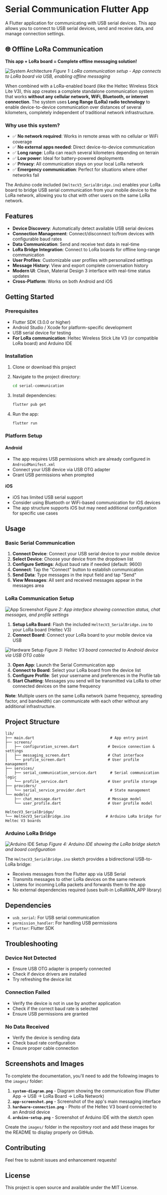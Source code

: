 # Serial Communication Flutter App

A Flutter application for communicating with USB serial devices. This app allows you to connect to USB serial devices, send and receive data, and manage connection settings.

## 🌐 Offline LoRa Communication

**This app + LoRa board = Complete offline messaging solution!**

![System Architecture](images/system-diagram.png)
*Figure 1: LoRa communication setup - App connects to LoRa board via USB, enabling offline messaging*

When combined with a LoRa-enabled board (like the Heltec Wireless Stick Lite V3), this app creates a complete standalone communication system that works **without any cellular network, WiFi, Bluetooth, or internet connection**. The system uses **Long Range (LoRa) radio technology** to enable device-to-device communication over distances of several kilometers, completely independent of traditional network infrastructure.

### Why use this system?
- ✅ **No network required**: Works in remote areas with no cellular or WiFi coverage
- ✅ **No external apps needed**: Direct device-to-device communication
- ✅ **Long range**: LoRa can reach several kilometers depending on terrain
- ✅ **Low power**: Ideal for battery-powered deployments
- ✅ **Privacy**: All communication stays on your local LoRa network
- ✅ **Emergency communication**: Perfect for situations where other networks fail

The Arduino code included (`HeltecV3_SerialBridge.ino`) enables your LoRa board to bridge USB serial communication from your mobile device to the LoRa network, allowing you to chat with other users on the same LoRa network.

## Features

- **Device Discovery**: Automatically detect available USB serial devices
- **Connection Management**: Connect/disconnect to/from devices with configurable baud rates
- **Data Communication**: Send and receive text data in real-time
- **LoRa Bridge Integration**: Connect to LoRa boards for offline long-range communication
- **User Profiles**: Customizable user profiles with personalized settings
- **Message History**: View and export complete conversation history
- **Modern UI**: Clean, Material Design 3 interface with real-time status updates
- **Cross-Platform**: Works on both Android and iOS

## Getting Started

### Prerequisites

- Flutter SDK (3.0.0 or higher)
- Android Studio / Xcode for platform-specific development
- USB serial device for testing
- **For LoRa communication**: Heltec Wireless Stick Lite V3 (or compatible LoRa board) and Arduino IDE

### Installation

1. Clone or download this project
2. Navigate to the project directory:
   ```bash
   cd serial-communication
   ```

3. Install dependencies:
   ```bash
   flutter pub get
   ```

4. Run the app:
   ```bash
   flutter run
   ```

### Platform Setup

#### Android
- The app requires USB permissions which are already configured in `AndroidManifest.xml`
- Connect your USB device via USB OTG adapter
- Grant USB permissions when prompted

#### iOS
- iOS has limited USB serial support
- Consider using Bluetooth or WiFi-based communication for iOS devices
- The app structure supports iOS but may need additional configuration for specific use cases

## Usage

### Basic Serial Communication
1. **Connect Device**: Connect your USB serial device to your mobile device
2. **Select Device**: Choose your device from the dropdown list
3. **Configure Settings**: Adjust baud rate if needed (default: 9600)
4. **Connect**: Tap the "Connect" button to establish communication
5. **Send Data**: Type messages in the input field and tap "Send"
6. **View Messages**: All sent and received messages appear in the messages area

### LoRa Communication Setup

![App Screenshot](images/app-screenshot.png)
*Figure 2: App interface showing connection status, chat messages, and profile settings*

1. **Setup LoRa Board**: Flash the included `HeltecV3_SerialBridge.ino` to your LoRa board (Heltec V3)
2. **Connect Board**: Connect your LoRa board to your mobile device via USB

![Hardware Setup](images/hardware-connection.png)
*Figure 3: Heltec V3 board connected to Android device via USB OTG cable*

3. **Open App**: Launch the Serial Communication app
4. **Connect to Board**: Select your LoRa board from the device list
5. **Configure Profile**: Set your username and preferences in the Profile tab
6. **Start Chatting**: Messages you send will be transmitted via LoRa to other connected devices on the same frequency

**Note**: Multiple users on the same LoRa network (same frequency, spreading factor, and bandwidth) can communicate with each other without any additional infrastructure.

## Project Structure

```
lib/
├── main.dart                                  # App entry point
├── screens/
│   ├── configuration_screen.dart             # Device connection & settings
│   ├── messaging_screen.dart                 # Chat interface
│   └── profile_screen.dart                   # User profile management
├── services/
│   ├── serial_communication_service.dart      # Serial communication logic
│   └── profile_service.dart                  # User profile storage
├── providers/
│   └── serial_service_provider.dart           # State management
└── models/
    ├── chat_message.dart                     # Message model
    └── user_profile.dart                     # User profile model

HeltecV3_SerialBridge/
└── HeltecV3_SerialBridge.ino                # Arduino LoRa bridge for Heltec V3 boards
```

### Arduino LoRa Bridge

![Arduino IDE Setup](images/arduino-setup.png)
*Figure 4: Arduino IDE showing the LoRa bridge sketch and board configuration*

The `HeltecV3_SerialBridge.ino` sketch provides a bidirectional USB-to-LoRa bridge:
- Receives messages from the Flutter app via USB Serial
- Transmits messages to other LoRa devices on the same network
- Listens for incoming LoRa packets and forwards them to the app
- No external dependencies required (uses built-in LoRaWAN_APP library)

## Dependencies

- `usb_serial`: For USB serial communication
- `permission_handler`: For handling USB permissions
- `flutter`: Flutter SDK

## Troubleshooting

### Device Not Detected
- Ensure USB OTG adapter is properly connected
- Check if device drivers are installed
- Try refreshing the device list

### Connection Failed
- Verify the device is not in use by another application
- Check if the correct baud rate is selected
- Ensure USB permissions are granted

### No Data Received
- Verify the device is sending data
- Check baud rate configuration
- Ensure proper cable connection

## Screenshots and Images

To complete the documentation, you'll need to add the following images to the `images/` folder:

1. **`system-diagram.png`** - Diagram showing the communication flow (Flutter App → USB → LoRa Board → LoRa Network)
2. **`app-screenshot.png`** - Screenshot of the app's main messaging interface
3. **`hardware-connection.png`** - Photo of the Heltec V3 board connected to an Android device
4. **`arduino-setup.png`** - Screenshot of Arduino IDE with the sketch open

Create the `images/` folder in the repository root and add these images for the README to display properly on GitHub.

## Contributing

Feel free to submit issues and enhancement requests!

## License

This project is open source and available under the MIT License.
